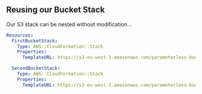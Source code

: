 ## Reusing our Bucket Stack

Our S3 stack can be nested without modification...

```yaml
Resources:
  FirstBucketStack:
    Type: AWS::CloudFormation::Stack
    Properties:
      TemplateURL: https://s3-eu-west-1.amazonaws.com/parameterless-bucket-stack-mys3bucket-5qd0jhtoo296/01-parameterless-s3-bucket.yaml

  SecondBucketStack:
    Type: AWS::CloudFormation::Stack
    Properties:
      TemplateURL: https://s3-eu-west-1.amazonaws.com/parameterless-bucket-stack-mys3bucket-5qd0jhtoo296/01-parameterless-s3-bucket.yaml
```
